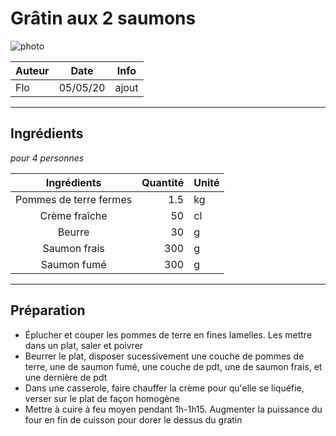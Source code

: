 # Grâtin aux 2 saumons

![photo](photos/<nom>.jpg)

| Auteur         | Date           | Info  |
| -------------- |:--------------:| ----- |
| Flo            | 05/05/20       | ajout |

___

## Ingrédients

*pour 4 personnes*

| Ingrédients             | Quantité     | Unité
|:-----------------------:|-------------:|-------
| Pommes de terre fermes  |          1.5 | kg
| Crème fraîche           |           50 | cl
| Beurre                  |           30 | g
| Saumon frais            |          300 | g
| Saumon fumé             |          300 | g

___

## Préparation

* Éplucher et couper les pommes de terre en fines lamelles. Les mettre dans un plat, saler et poivrer
* Beurrer le plat, disposer sucessivement une couche de pommes de terre, une de saumon fumé, une couche de pdt, une de saumon frais, et une dernière de pdt
* Dans une casserole, faire chauffer la crème pour qu'elle se liquéfie, verser sur le plat de façon homogène
* Mettre à cuire à feu moyen pendant 1h-1h15. Augmenter la puissance du four en fin de cuisson pour dorer le dessus du gratin
